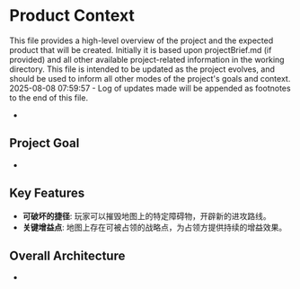# Product Context

This file provides a high-level overview of the project and the expected product that will be created. Initially it is based upon projectBrief.md (if provided) and all other available project-related information in the working directory. This file is intended to be updated as the project evolves, and should be used to inform all other modes of the project's goals and context.
2025-08-08 07:59:57 - Log of updates made will be appended as footnotes to the end of this file.

*

## Project Goal

*   

## Key Features

*   **可破坏的捷径**: 玩家可以摧毁地图上的特定障碍物，开辟新的进攻路线。
*   **关键增益点**: 地图上存在可被占领的战略点，为占领方提供持续的增益效果。

## Overall Architecture

*   